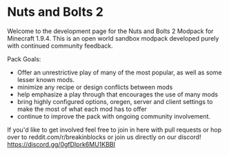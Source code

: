 # Nuts and Bolts 2
Welcome to the development page for the Nuts and Bolts 2 Modpack for Minecraft 1.9.4.
This is an open world sandbox modpack developed purely with continued community feedback.


Pack Goals:
* Offer an unrestrictive play of many of the most popular, as well as some lesser known mods.
* minimize any recipe or design conflicts between mods
* help emphasize a play through that encourages the use of many mods
* bring highly configured options, oregen, server and client settings to make the most of what each mod has to offer
* continue to improve the pack with ongoing community involvement.


If you'd like to get involved feel free to join in here with pull requests or hop over to reddit.com/r/breakinblocks
or join us directly on our discord! https://discord.gg/0gfDIprk6MU1KBBI
